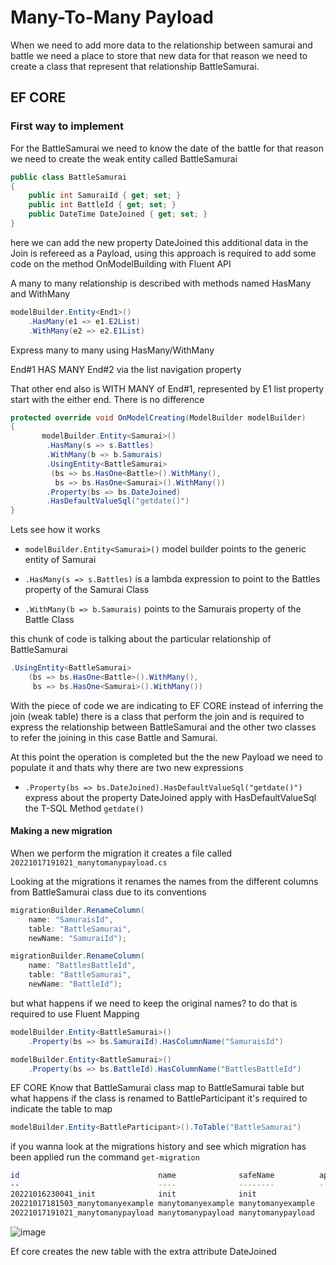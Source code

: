 # Many-To-Many Payload

When we need to add more data to the relationship between samurai and battle we need a place to store that new data for that reason we need to create a class that represent that relationship BattleSamurai.

## EF CORE

### First way to implement

For the BattleSamurai we need to know the date of the battle for that reason we need to create the weak entity called BattleSamurai 

```csharp
public class BattleSamurai
{
    public int SamuraiId { get; set; }
    public int BattleId { get; set; }
    public DateTime DateJoined { get; set; }
}
```
here we can add the new property DateJoined this additional data in the Join is refereed as a Payload, using this approach is required to add some code on the method OnModelBuilding with Fluent API

A many to many relationship is described with methods named HasMany and WithMany

```csharp 
modelBuilder.Entity<End1>()
    .HasMany(e1 => e1.E2List)
    .WithMany(e2 => e2.E1List)
```
Express many to many using HasMany/WithMany

End#1 HAS MANY End#2 via the list navigation property 

That other end also is WITH MANY of End#1, represented by E1 list property start with the either end. There is no difference


```csharp
protected override void OnModelCreating(ModelBuilder modelBuilder)
{
       modelBuilder.Entity<Samurai>()
        .HasMany(s => s.Battles)
        .WithMany(b => b.Samurais)
        .UsingEntity<BattleSamurai>
         (bs => bs.HasOne<Battle>().WithMany(),
          bs => bs.HasOne<Samurai>().WithMany())
        .Property(bs => bs.DateJoined)
        .HasDefaultValueSql("getdate()")
}
```

Lets see how it works

* `modelBuilder.Entity<Samurai>()` model builder points to the generic entity of Samurai 

* `.HasMany(s => s.Battles)` is a lambda expression to point to the Battles property of the Samurai Class

* `.WithMany(b => b.Samurais)` points to the Samurais property of the Battle Class

this chunk of code is talking about the particular relationship of BattleSamurai

```csharp
.UsingEntity<BattleSamurai>
    (bs => bs.HasOne<Battle>().WithMany(),
     bs => bs.HasOne<Samurai>().WithMany())
```

With the piece of code we are indicating to EF CORE instead of inferring the join (weak table) there is a class that perform the join and is required to express the relationship between BattleSamurai and the other two classes to refer the joining in this case Battle and Samurai.

At this point the operation is completed but the the new Payload we need to populate it and thats why there are two new expressions

* `.Property(bs => bs.DateJoined).HasDefaultValueSql("getdate()")` express about the property DateJoined apply with HasDefaultValueSql the T-SQL Method `getdate()`

#### Making a new migration 

When we perform the migration it creates a file called `20221017191021_manytomanypayload.cs`

Looking at the migrations it renames the names from the different columns from BattleSamurai class due to its conventions

```csharp
migrationBuilder.RenameColumn(
    name: "SamuraisId",
    table: "BattleSamurai",
    newName: "SamuraiId");

migrationBuilder.RenameColumn(
    name: "BattlesBattleId",
    table: "BattleSamurai",
    newName: "BattleId");
```

but what happens if we need to keep the original names? to do that is required to use Fluent Mapping

```csharp
modelBuilder.Entity<BattleSamurai>()
    .Property(bs => bs.SamuraiId).HasColumnName("SamuraisId")

modelBuilder.Entity<BattleSamurai>()
    .Property(bs => bs.BattleId).HasColumnName("BattlesBattleId")    
```

EF CORE Know that BattleSamurai class map to BattleSamurai table but what happens if the class is renamed to BattleParticipant it's required to indicate the table to map

```csharp
modelBuilder.Entity<BattleParticipant>().ToTable("BattleSamurai")
```

if you wanna look at the migrations history and see which migration has been applied run the command `get-migration`

```bash
id                               name              safeName          applied
--                               ----              --------          -------
20221016230041_init              init              init                 True
20221017181503_manytomanyexample manytomanyexample manytomanyexample    True
20221017191021_manytomanypayload manytomanypayload manytomanypayload   False
```

![image](https://user-images.githubusercontent.com/53051438/196265581-5cae69d4-d6e8-40b3-8b87-5e0c4043676a.png)

Ef core creates the new table with the extra attribute DateJoined

